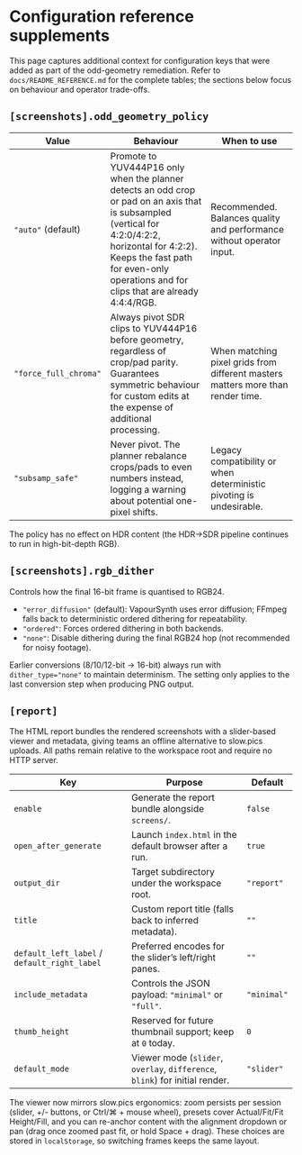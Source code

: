 # Configuration reference supplements

This page captures additional context for configuration keys that were added as
part of the odd-geometry remediation. Refer to `docs/README_REFERENCE.md` for
the complete tables; the sections below focus on behaviour and operator
trade-offs.

## `[screenshots].odd_geometry_policy`

| Value | Behaviour | When to use |
| ----- | --------- | ----------- |
| `"auto"` (default) | Promote to YUV444P16 only when the planner detects an odd crop or pad on an axis that is subsampled (vertical for 4:2:0/4:2:2, horizontal for 4:2:2). Keeps the fast path for even-only operations and for clips that are already 4:4:4/RGB. | Recommended. Balances quality and performance without operator input. |
| `"force_full_chroma"` | Always pivot SDR clips to YUV444P16 before geometry, regardless of crop/pad parity. Guarantees symmetric behaviour for custom edits at the expense of additional processing. | When matching pixel grids from different masters matters more than render time. |
| `"subsamp_safe"` | Never pivot. The planner rebalance crops/pads to even numbers instead, logging a warning about potential one-pixel shifts. | Legacy compatibility or when deterministic pivoting is undesirable. |

The policy has no effect on HDR content (the HDR→SDR pipeline continues to run in high-bit-depth RGB).

## `[screenshots].rgb_dither`

Controls how the final 16-bit frame is quantised to RGB24.

- `"error_diffusion"` (default): VapourSynth uses error diffusion; FFmpeg falls back to deterministic ordered dithering for repeatability.
- `"ordered"`: Forces ordered dithering in both backends.
- `"none"`: Disable dithering during the final RGB24 hop (not recommended for noisy footage).

Earlier conversions (8/10/12-bit → 16-bit) always run with `dither_type="none"` to maintain determinism. The setting only applies to the last conversion step when producing PNG output.

## `[report]`

The HTML report bundles the rendered screenshots with a slider-based viewer and
metadata, giving teams an offline alternative to slow.pics uploads. All paths
remain relative to the workspace root and require no HTTP server.

| Key | Purpose | Default |
| --- | --- | --- |
| `enable` | Generate the report bundle alongside `screens/`. | `false` |
| `open_after_generate` | Launch `index.html` in the default browser after a run. | `true` |
| `output_dir` | Target subdirectory under the workspace root. | `"report"` |
| `title` | Custom report title (falls back to inferred metadata). | `""` |
| `default_left_label` / `default_right_label` | Preferred encodes for the slider’s left/right panes. | `""` |
| `include_metadata` | Controls the JSON payload: `"minimal"` or `"full"`. | `"minimal"` |
| `thumb_height` | Reserved for future thumbnail support; keep at `0` today. | `0` |
| `default_mode` | Viewer mode (`slider`, `overlay`, `difference`, `blink`) for initial render. | `"slider"` |

The viewer now mirrors slow.pics ergonomics: zoom persists per session (slider, +/- buttons, or Ctrl/⌘ + mouse wheel), presets cover Actual/Fit/Fit Height/Fill, and you can re-anchor content with the alignment dropdown or pan (drag once zoomed past fit, or hold Space + drag). These choices are stored in `localStorage`, so switching frames keeps the same layout.
